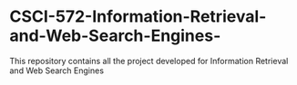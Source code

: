 # CSCI-572-Information-Retrieval-and-Web-Search-Engines-
This repository contains all the project developed for Information Retrieval and Web Search Engines 
